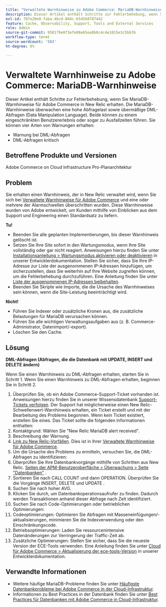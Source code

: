 ```yaml
---
title: "Verwaltete Warnhinweise zu Adobe Commerce: MariaDB-Warnhinweise"
description: Dieser Artikel enthält Schritte zur Fehlerbehebung, wenn Sie MariaDB-Warnhinweise für Adobe Commerce in New Relic erhalten. Die MariaDB-Warnhinweise überwachen eine hohe Abfragelast sowie übermäßige DML-Abfragen (Data Manipulation Language). Beide können zu einem eingeschränkten Benutzererlebnis oder sogar zu Ausfallzeiten führen. Sie können vier Arten von Warnungen erhalten:'
exl-id: 707e20e0-faba-4bcd-884c-b54568787442
feature: Cache, Observability, Support, Tools and External Services
role: Admin
source-git-commit: 958179e0f3efe08e65ea8b0c4c4e1015e3c5bb76
workflow-type: tm+mt
source-wordcount: '583'
ht-degree: 0%

---
```


# Verwaltete Warnhinweise zu Adobe Commerce: MariaDB-Warnhinweise

Dieser Artikel enthält Schritte zur Fehlerbehebung, wenn Sie MariaDB-Warnhinweise für Adobe Commerce in New Relic erhalten. Die MariaDB-Warnhinweise überwachen eine hohe Abfragelast sowie übermäßige DML-Abfragen (Data Manipulation Language). Beide können zu einem eingeschränkten Benutzererlebnis oder sogar zu Ausfallzeiten führen. Sie können vier Arten von Warnungen erhalten:

* Warnung bei DML-Abfragen
* DML-Abfragen kritisch

## **Betroffene Produkte und Versionen**

Adobe Commerce on Cloud Infrastructure Pro-Planarchitektur

## Problem

Sie erhalten einen Warnhinweis, der in New Relic verwaltet wird, wenn Sie sich bei [Verwaltete Warnhinweise für Adobe Commerce](/help/support-tools/managed-alerts-for-adobe-commerce/managed-alerts-for-magento-commerce.md) und eine oder mehrere der Alarmschwellen überschritten wurden. Diese Warnhinweise wurden von Adobe entwickelt, um Kunden mithilfe von Einblicken aus dem Support und Engineering einen Standardsatz zu liefern.

**Tu!**

* Beenden Sie alle geplanten Implementierungen, bis dieser Warnhinweis gelöscht ist.
* Setzen Sie Ihre Site sofort in den Wartungsmodus, wenn Ihre Site vollständig oder gar nicht reagiert. Anweisungen hierzu finden Sie unter [Installationsanleitung > Wartungsmodus aktivieren oder deaktivieren](https://devdocs.magento.com/guides/v2.4/install-gde/install/cli/install-cli-subcommands-maint.html?itm_source=devdocs&amp;itm_medium=search_page&amp;itm_campaign=federated_search&amp;itm_term=mainten) in unserer Entwicklerdokumentation. Stellen Sie sicher, dass Sie Ihre IP-Adresse zur Liste der ausgenommenen IP-Adressen hinzufügen, um sicherzustellen, dass Sie weiterhin auf Ihre Website zugreifen können, um die Fehlerbehebung durchzuführen. Eine Anleitung finden Sie unter [Liste der ausgenommenen IP-Adressen beibehalten](https://devdocs.magento.com/guides/v2.4/install-gde/install/cli/install-cli-subcommands-maint.html?itm_source=devdocs&amp;itm_medium=search_page&amp;itm_campaign=federated_search&amp;itm_term=mainten#instgde-cli-maint-exempt).
* Beenden Sie Skripte wie Importe, die die Ursache des Warnhinweises sein können, wenn die Site-Leistung beeinträchtigt wird.

**Nicht!**

* Führen Sie Indexer oder zusätzliche Kronen aus, die zusätzliche Belastungen für MariaDB verursachen können.
* Führen Sie alle wichtigen Verwaltungsaufgaben aus (z. B. Commerce-Administrator, Datenimport/-export).
* Löschen Sie den Cache.

## Lösung

**DML-Abfragen (Abfragen, die die Datenbank mit UPDATE, INSERT und DELETE ändern)**

Wenn Sie einen Warnhinweis zu DML-Abfragen erhalten, starten Sie in Schritt 1. Wenn Sie einen Warnhinweis zu DML-Abfragen erhalten, beginnen Sie in Schritt 2.

1. Überprüfen Sie, ob ein Adobe Commerce-Support-Ticket vorhanden ist. Anweisungen hierzu finden Sie in unserer Wissensdatenbank [Support-Tickets verfolgen](/help/help-center-guide/help-center/magento-help-center-user-guide.md#track-tickets). Der Support hat möglicherweise einen New Relic-Schwellenwert-Warnhinweis erhalten, ein Ticket erstellt und mit der Bearbeitung des Problems begonnen. Wenn kein Ticket existiert, erstellen Sie eines. Das Ticket sollte die folgenden Informationen enthalten:
1. Kontaktgrund: Wählen Sie &quot;New Relic MariaDB alert received&quot;.
1. Beschreibung der Warnung.
1. [Link zu New Relic-Vorfällen](https://docs.newrelic.com/docs/alerts-applied-intelligence/new-relic-alerts/alert-incidents/view-violation-event-details-incidents). Dies ist in Ihrer [Verwaltete Warnhinweise für Adobe Commerce](/help/support-tools/managed-alerts-for-adobe-commerce/managed-alerts-for-magento-commerce.md).
1. Um die Ursache des Problems zu ermitteln, versuchen Sie, die DML-Abfragen zu identifizieren:
1. Überprüfen Sie Ihre Datenbankvorgänge mithilfe von Schritten aus New Relic. [Seiten der APM-Benutzeroberfläche > Überwachung > Seite &quot;Datenbanken&quot;](https://docs.newrelic.com/docs/apm/apm-ui-pages/monitoring/databases-page-view-operations-throughput-response-time) .
1. Sortieren Sie nach CALL COUNT und dann OPERATION. Überprüfen Sie die Vorgänge INSERT, DELETE und UPDATE .
1. Suchen Sie nach hoher AVG.
1. Klicken Sie durch, um Datenbankoperationsaufrufer zu finden. Dadurch werden Transaktionen anhand dieser Abfrage nach Zeit identifiziert.
1. Suchen Sie nach Code-Optimierungen oder betrieblichen Optimierungen:
1. Codeoptimierungen: Optimieren Sie Abfragen mit Masseneinfügungen/-aktualisierungen, minimieren Sie die Indexverwendung oder den Einschränkungscode.
1. Betriebsoptimierungen: Laden Sie ressourcenintensive Datenänderungen zur Verringerung der Traffic-Zeit ab.
1. Zusätzliche Optimierungen: Stellen Sie sicher, dass Sie die neueste Version der ECE-Tools verwenden. Eine Anleitung finden Sie unter [Cloud für Adobe Commerce > Aktualisierung der ece-tools-Version](https://devdocs.magento.com/cloud/project/ece-tools-update.html) in unserer Entwicklerdokumentation.

## Verwandte Informationen

* Weitere häufige MariaDB-Probleme finden Sie unter [Häufigste Datenbankprobleme bei Adobe Commerce in der Cloud-Infrastruktur](https://experienceleague.adobe.com/docs/commerce-operations/implementation-playbook/best-practices/maintenance/resolve-database-performance-issues.html).
* Informationen zu Best Practices in der Datenbank finden Sie unter [Best Practices für Datenbanken mit Adobe Commerce in Cloud-Infrastruktur](https://experienceleague.adobe.com/docs/commerce-operations/implementation-playbook/best-practices/planning/database-on-cloud.html).
